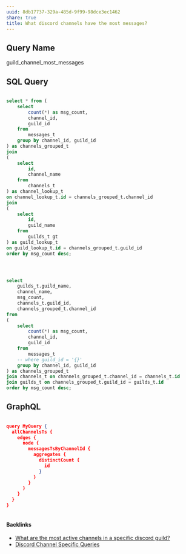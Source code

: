 ```yaml
---
uuid: 8db17737-329a-485d-9f99-98dce3ec1462
share: true
title: What discord channels have the most messages?
---
```

## Query Name

guild_channel_most_messages

## SQL Query

``` sql

select * from ( 
	select 
		count(*) as msg_count,
		channel_id,
		guild_id
	from
		messages_t
	group by channel_id, guild_id
) as channels_grouped_t
join
(
	select
		id,
		channel_name
	from 
		channels_t
) as channel_lookup_t
on channel_lookup_t.id = channels_grouped_t.channel_id
join
(
	select
		id,
		guild_name
	from 
		guilds_t gt 
) as guild_lookup_t
on guild_lookup_t.id = channels_grouped_t.guild_id
order by msg_count desc;




select 
	guilds_t.guild_name,
	channel_name,
	msg_count, 
	channels_t.guild_id,
	channels_grouped_t.channel_id
from
( 
	select 
		count(*) as msg_count,
		channel_id,
		guild_id
	from
		messages_t
	-- where guild_id = '{}'
	group by channel_id, guild_id
) as channels_grouped_t
join channels_t on channels_grouped_t.channel_id = channels_t.id
join guilds_t on channels_grouped_t.guild_id = guilds_t.id
order by msg_count desc;
```
## GraphQL

``` json

query MyQuery {
  allChannelsTs {
    edges {
      node {
        messagesTsByChannelId {
          aggregates {
            distinctCount {
              id
            }
          }
        }
      }
    }
  }
}



```

#### Backlinks

* [What are the most active channels in a specific discord guild?](/45f50e6a-fb81-4f7c-87b6-70785da72633)
* [Discord Channel Specific Queries](/eb155f2b-ae94-4602-a9a8-1aa1a40f4b1b)